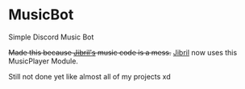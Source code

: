 # MusicBot
Simple Discord Music Bot

~~Made this because [Jibril's](https://github.com/bakapear/Jibril) music code is a mess.~~
[Jibril](https://github.com/bakapear/Jibril) now uses this MusicPlayer Module.

Still not done yet like almost all of my projects xd
